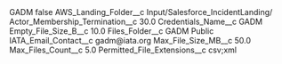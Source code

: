 <?xml version="1.0" encoding="UTF-8"?>
<CustomMetadata xmlns="http://soap.sforce.com/2006/04/metadata" xmlns:xsi="http://www.w3.org/2001/XMLSchema-instance" xmlns:xsd="http://www.w3.org/2001/XMLSchema">
    <label>GADM</label>
    <protected>false</protected>
    <values>
        <field>AWS_Landing_Folder__c</field>
        <value xsi:type="xsd:string">Input/Salesforce_IncidentLanding/</value>
    </values>
    <values>
        <field>Actor_Membership_Termination__c</field>
        <value xsi:type="xsd:double">30.0</value>
    </values>
    <values>
        <field>Credentials_Name__c</field>
        <value xsi:type="xsd:string">GADM</value>
    </values>
    <values>
        <field>Empty_File_Size_B__c</field>
        <value xsi:type="xsd:double">10.0</value>
    </values>
    <values>
        <field>Files_Folder__c</field>
        <value xsi:type="xsd:string">GADM Public</value>
    </values>
    <values>
        <field>IATA_Email_Contact__c</field>
        <value xsi:type="xsd:string">gadm@iata.org</value>
    </values>
    <values>
        <field>Max_File_Size_MB__c</field>
        <value xsi:type="xsd:double">50.0</value>
    </values>
    <values>
        <field>Max_Files_Count__c</field>
        <value xsi:type="xsd:double">5.0</value>
    </values>
    <values>
        <field>Permitted_File_Extensions__c</field>
        <value xsi:type="xsd:string">csv;xml</value>
    </values>
</CustomMetadata>
